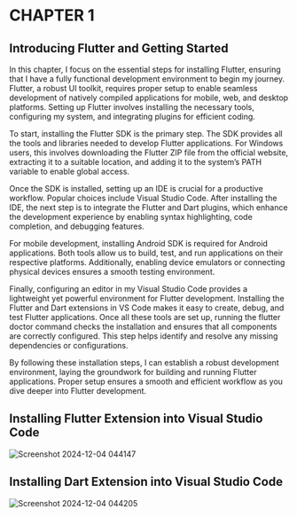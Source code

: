   # CHAPTER 1
## Introducing Flutter and Getting Started
In this chapter, I focus on the essential steps for installing Flutter, ensuring that I have a fully functional development environment to begin my journey. Flutter, a robust UI toolkit, requires proper setup to enable seamless development of natively compiled applications for mobile, web, and desktop platforms. Setting up Flutter involves installing the necessary tools, configuring my system, and integrating plugins for efficient coding.

To start, installing the Flutter SDK is the primary step. The SDK provides all the tools and libraries needed to develop Flutter applications. For Windows users, this involves downloading the Flutter ZIP file from the official website, extracting it to a suitable location, and adding it to the system’s PATH variable to enable global access. 

Once the SDK is installed, setting up an IDE is crucial for a productive workflow. Popular choices include Visual Studio Code. After installing the IDE, the next step is to integrate the Flutter and Dart plugins, which enhance the development experience by enabling syntax highlighting, code completion, and debugging features.

For mobile development, installing Android SDK is required for Android applications. Both tools allow us to build, test, and run applications on their respective platforms. Additionally, enabling device emulators or connecting physical devices ensures a smooth testing environment.

Finally, configuring an editor in my Visual Studio Code provides a lightweight yet powerful environment for Flutter development. Installing the Flutter and Dart extensions in VS Code makes it easy to create, debug, and test Flutter applications. Once all these tools are set up, running the flutter doctor command checks the installation and ensures that all components are correctly configured. This step helps identify and resolve any missing dependencies or configurations.

By following these installation steps, I can establish a robust development environment, laying the groundwork for building and running Flutter applications. Proper setup ensures a smooth and efficient workflow as you dive deeper into Flutter development.

## Installing Flutter Extension into Visual Studio Code
![Screenshot 2024-12-04 044147](https://github.com/user-attachments/assets/80bdeeb6-90e1-431e-99b0-d268abdf4f95)
## Installing Dart Extension into Visual Studio Code
![Screenshot 2024-12-04 044205](https://github.com/user-attachments/assets/feb4af20-eca5-4bae-9c14-3685dc8e9e20)
